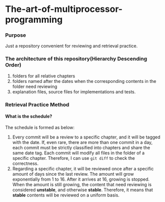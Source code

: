 # The-art-of-multiprocessor-programming

### Purpose

Just a repository convenient for reviewing and retrieval practice.

### The architecture of this repository(Hierarchy Descending Order)

1. folders for all relative chapters
2. folders named after the dates when the corresponding contents in the folder need reviewing
3. explanation files, source files for implementations and tests.

### Retrieval Practice Method

#### What is the schedule?

The schedule is formed as below:

1. Every commit will be a review to a specific chapter, and it will be tagged with the date. If, even rare, there are more than one commit in a day, each commit must be strictly classified into chapters and share the same date tag. Each commit will modify all files in the folder of a specific chapter. Therefore, I can use `git diff` to check the correctness.
2. Regarding a specific chapter, it will be reviewed once after a specific amount of days since the last review. The amount will grow exponentially from 1 to 16. After it arrives at 16, growing is stopped. When the amount is still growing, the content that need reviewing is considered **unstable**, and otherwise **stable**. Therefore, it means that **stable** contents will be reviewed on a uniform basis.
